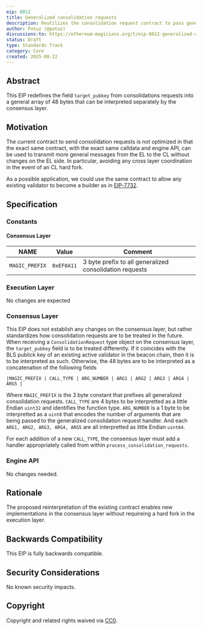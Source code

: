 ```yaml
---
eip: 8012
title: Generalized consolidation requests
description: Reutilizes the consolidation request contract to pass general messages from the EL to the CL.
author: Potuz (@potuz)
discussions-to: https://ethereum-magicians.org/t/eip-8012-generalized-consolidation-requests/25264
status: Draft
type: Standards Track
category: Core
created: 2025-08-22
---
```


## Abstract

This EIP redefines the field `target_pubkey` from consolidations requests into a general array of 48 bytes that can be interpreted separately by the consensus layer.

## Motivation

The current contract to send consolidation requests is not optimized in that the exact same contract, with the exact same calldata and engine API, can be used to transmit more general messages from the EL to the CL without changes on the EL side. In particular, avoiding any cross layer coordination in the event of an CL hard fork.

As a possible application, we could use the same contract to allow any existing validator to become a builder as in [EIP-7732](./eip-7732.md).

## Specification

### Constants

#### Consensus Layer

| NAME | Value | Comment |
| - | - | - |
| `MAGIC_PREFIX` | `0xEF0A11` | 3 byte prefix to all generalized consolidation requests |

### Execution Layer

No changes are expected

### Consensus Layer

This EIP does not establish any changes on the consensus layer, but rather standardizes how consolidation requests are to be treated in the future. When receiving a `ConsolidationRequest` type object on the consensus layer, the `target_pubkey` field is to be treated differently. If it coincides with the BLS publick key of an existing active validator in the beacon chain, then it is to be interpreted as such. Otherwise, the 48 bytes are to be interpreted as a concatenation of the following fields

```
|MAGIC_PREFIX | CALL_TYPE | ARG_NUMBER | ARG1 | ARG2 | ARG3 | ARG4 | ARG5 |
```

Where `MAGIC_PREFIX` is the 3 byte constant that prefixes all generalized consolidation requests. `CALL_TYPE` are 4 bytes to be interpretted as a little Endian `uint32` and identifies the function type. `ARG_NUMBER` is a 1 byte to be interpretted as a `uint8` that encodes the number of arguments that are being passed to the generalized consolidation request handler. And each `ARG1, ARG2, ARG3, ARG4, ARG5` are all interpretted as little Endian `uint64`.

For each addition of a new `CALL_TYPE`, the consensus layer must add a handler appropriately called from within `process_consolidation_requests`.

### Engine API

No changes needed.

## Rationale

The proposed reinterpretation of the existing contract enables new implementations in the consensus layer without requireing a hard fork in the execution layer.

## Backwards Compatibility

This EIP is fully backwards compatible.

## Security Considerations

No known security impacts.

## Copyright

Copyright and related rights waived via [CC0](../LICENSE.md).
